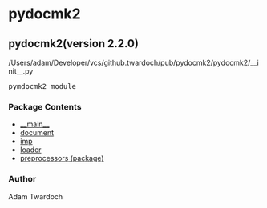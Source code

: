 <h1 id="pydocmk2">pydocmk2</h1>

<h2>pydocmk2(<span class="info">version 2.2.0)</h2> <span class="file-reference">/Users/adam/Developer/vcs/github.twardoch/pub/pydocmk2/pydocmk2/__init__.py</span> <div class="module">  <div class="docstring">
<pre class="doc">pymdocmk2 module</pre>
</div>  <div class="modules"><h3>Package Contents</h3><ul class="list"><li><a href="./pydocmk2.__main__.html">__main__</a></li><li><a href="./pydocmk2.document.html">document</a></li><li><a href="./pydocmk2.imp.html">imp</a></li><li><a href="./pydocmk2.loader.html">loader</a></li><li><a href="./pydocmk2.preprocessors.html"><span class="package-name">preprocessors</span> (package)</a></li></ul></div><div class="author"><h3>Author</h3>Adam Twardoch <adam+github@twardoch.com></div></div>
